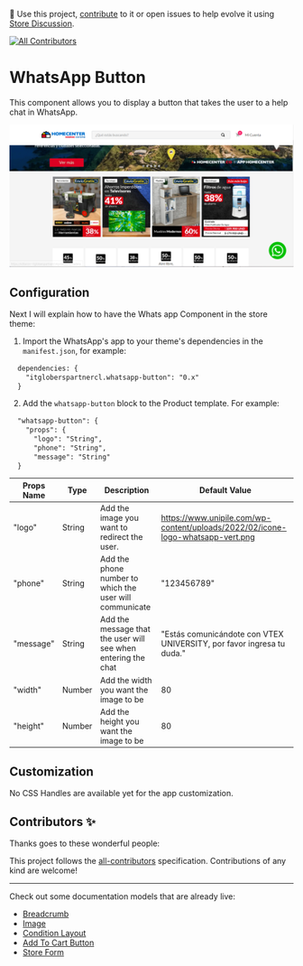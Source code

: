 📢 Use this project, [contribute](https://github.com/{OrganizationName}/{AppName}) to it or open issues to help evolve it using [Store Discussion](https://github.com/vtex-apps/store-discussion).

<!-- DOCS-IGNORE:start -->
<!-- ALL-CONTRIBUTORS-BADGE:START - Do not remove or modify this section -->
[![All Contributors](https://img.shields.io/badge/all_contributors-0-orange.svg?style=flat-square)](#contributors-)
<!-- ALL-CONTRIBUTORS-BADGE:END -->
<!-- DOCS-IGNORE:end -->

# WhatsApp Button

This component allows you to display a button that takes the user to a help chat in WhatsApp.

![WhatsAppBtn](../docs/whatsappbtn.png)

## Configuration 

Next I will explain how to have the Whats app Component in the store theme:

1. Import the WhatsApp's app to your theme's dependencies in the `manifest.json`, for example:

```
  dependencies: {
    "itgloberspartnercl.whatsapp-button": "0.x"
  }
```

2. Add the `whatsapp-button` block to the Product template. For example:
```
  "whatsapp-button": {
    "props": {
      "logo": "String",
      "phone": "String",
      "message": "String"
  }
```

| Props Name | Type   | Description                                                   | Default Value                                                                   |
|------------|--------|---------------------------------------------------------------|---------------------------------------------------------------------------------|
| "logo"     | String | Add the image you want to redirect the user.                  | https://www.unipile.com/wp-content/uploads/2022/02/icone-logo-whatsapp-vert.png |
| "phone"    | String | Add the phone number to which the user will communicate       | "123456789"                                                                     |
| "message"  | String | Add the message that the user will see when entering the chat | "Estás comunicándote con VTEX UNIVERSITY, por favor ingresa tu duda."           |
| "width"    | Number | Add the width you want the image to be                        | 80                                                                              |
| "height"   | Number | Add the height you want the image to be                       | 80                                                                              |


## Customization

No CSS Handles are available yet for the app customization.

<!-- DOCS-IGNORE:start -->

## Contributors ✨

Thanks goes to these wonderful people:

<!-- ALL-CONTRIBUTORS-LIST:START - Do not remove or modify this section -->
<!-- prettier-ignore-start -->
<!-- markdownlint-disable -->
<!-- markdownlint-enable -->
<!-- prettier-ignore-end -->
<!-- ALL-CONTRIBUTORS-LIST:END -->

This project follows the [all-contributors](https://github.com/all-contributors/all-contributors) specification. Contributions of any kind are welcome!

<!-- DOCS-IGNORE:end -->

---- 

Check out some documentation models that are already live: 
- [Breadcrumb](https://github.com/vtex-apps/breadcrumb)
- [Image](https://vtex.io/docs/components/general/vtex.store-components/image)
- [Condition Layout](https://vtex.io/docs/components/all/vtex.condition-layout@1.1.6/)
- [Add To Cart Button](https://vtex.io/docs/components/content-blocks/vtex.add-to-cart-button@0.9.0/)
- [Store Form](https://vtex.io/docs/components/all/vtex.store-form@0.3.4/)
